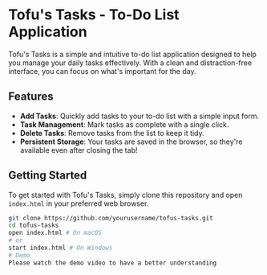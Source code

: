 # Tofu's Tasks - To-Do List Application

Tofu's Tasks is a simple and intuitive to-do list application designed to help you manage your daily tasks effectively. With a clean and distraction-free interface, you can focus on what's important for the day.

## Features

- **Add Tasks**: Quickly add tasks to your to-do list with a simple input form.
- **Task Management**: Mark tasks as complete with a single click.
- **Delete Tasks**: Remove tasks from the list to keep it tidy.
- **Persistent Storage**: Your tasks are saved in the browser, so they're available even after closing the tab!

## Getting Started

To get started with Tofu's Tasks, simply clone this repository and open `index.html` in your preferred web browser.

```bash
git clone https://github.com/yourusername/tofus-tasks.git
cd tofus-tasks
open index.html # On macOS
# or
start index.html # On Windows
# Demo
Please watch the demo video to have a better understanding
